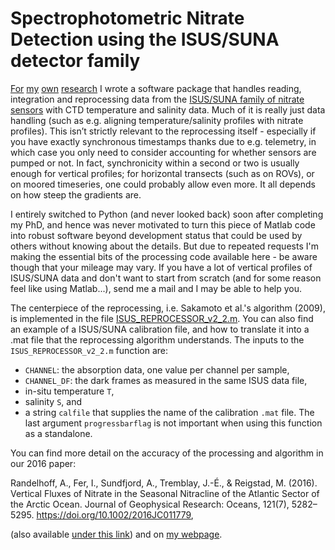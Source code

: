 # Spectrophotometric Nitrate Detection using the ISUS/SUNA detector family

[For](https://poplarshift.github.io/papers/randelhoff2017vertical.pdf) [my](https://poplarshift.github.io/papers/randelhoff2015seasonal.pdf) [own](https://poplarshift.github.io/papers/randelhoff2016regional.pdf) [research](https://poplarshift.github.io/papers/randelhoff2016vertical.pdf) I wrote a software package that handles reading, integration and reprocessing data from the [ISUS/SUNA family of nitrate sensors](https://www.seabird.com/nutrient-sensors/suna-v2-nitrate-sensor/family?productCategoryId=54627869922) with CTD temperature and salinity data. Much of it is really just data handling (such as e.g. aligning temperature/salinity profiles with nitrate profiles). This isn’t strictly relevant to the reprocessing itself - especially if you have exactly synchronous timestamps thanks due to e.g. telemetry, in which case you only need to consider accounting for whether sensors are pumped or not. In fact, synchronicity within a second or two is usually enough for vertical profiles; for horizontal transects (such as on ROVs), or on moored timeseries, one could probably allow even more. It all depends on how steep the gradients are.

I entirely switched to Python (and never looked back) soon after completing my PhD, and hence was never motivated to turn this piece of Matlab code into robust software beyond development status that could be used by others without knowing about the details. But due to repeated requests I'm making the essential bits of the processing code available here - be aware though that your mileage may vary. If you have a lot of vertical profiles of ISUS/SUNA data and don't want to start from scratch (and for some reason feel like using Matlab...), send me a mail and I may be able to help you.

The centerpiece of the reprocessing, i.e. Sakamoto et al.'s algorithm (2009), is implemented in the file [ISUS_REPROCESSOR_v2_2.m](ISUS_REPROCESSOR_v2_2.m). You can also find an example of a ISUS/SUNA calibration file, and how to translate it into a .mat file that the reprocessing algorithm understands. The inputs to the `ISUS_REPROCESSOR_v2_2.m` function are:
- `CHANNEL`: the absorption data, one value per channel per sample,
- `CHANNEL_DF`: the dark frames as measured in the same ISUS data file,
- in-situ temperature `T`,
- salinity `S`, and
- a string `calfile` that supplies the name of the calibration `.mat` file.
The last argument `progressbarflag` is not important when using this function as a standalone.

You can find more detail on the accuracy of the processing and algorithm in our 2016 paper:

Randelhoff, A., Fer, I., Sundfjord, A., Tremblay, J.-É., & Reigstad, M. (2016). Vertical Fluxes of Nitrate in the Seasonal Nitracline of the Atlantic Sector of the Arctic Ocean. Journal of Geophysical Research: Oceans, 121(7), 5282–5295. https://doi.org/10.1002/2016JC011779,

(also available [under this link](https://poplarshift.github.io/papers/randelhoff2016vertical.pdf)) and on [my webpage](https://poplarshift.github.io).
